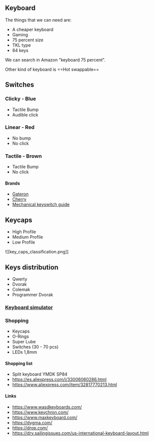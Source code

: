## Keyboard

The things that we can need are:
- A cheaper keyboard
- Gaming
- 75 percent size
- TKL type
- 84 keys

We can search in Amazon "keyboard 75 percent".

Other kind of keyboard is ==Hot swappable== 

## Switches

### Clicky - Blue
- Tactile Bump
- Audible click

### Linear - Red
- No bump
- No click

### Tactile - Brown
- Tactile Bump
- No click

#### Brands
- [Gateron](https://www.gateron.co/collections/gateron-switches)
- [Cherry](https://www.cherrymx.de/en/cherry-mx.html)
- [Mechanical keyswitch guide](https://mechanicalkeyboards.com/switches/)

## Keycaps

- High Profile
- Medium Profile
- Low Profile

![[key_caps_classification.png]]

## Keys distribution

- Qwerty
- Dvorak
- Colemak
- Programmer Dvorak

### [Keyboard simulator](https://keyboardsimulator.xyz/)

### Shopping
- Keycaps
- O-Rings
- Super Lube
- Switches (30 - 70 pcs)
- LEDs 1,8mm

#### Shopping list
- Split keyboard YMDK SP84 
- https://es.aliexpress.com/i/33006060286.html
- https://www.aliexpress.com/item/32817770213.html

#### Links
- https://www.wasdkeyboards.com/
- https://www.keychron.com/
- https://www.maxkeyboard.com/
- https://dygma.com/
- https://drop.com/
- https://dry.sailingissues.com/us-international-keyboard-layout.html

